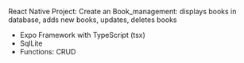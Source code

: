 React Native Project: Create an Book_management: displays books in database, adds new books, updates, deletes books
- Expo Framework with TypeScript (tsx)
- SqlLite
- Functions: CRUD
